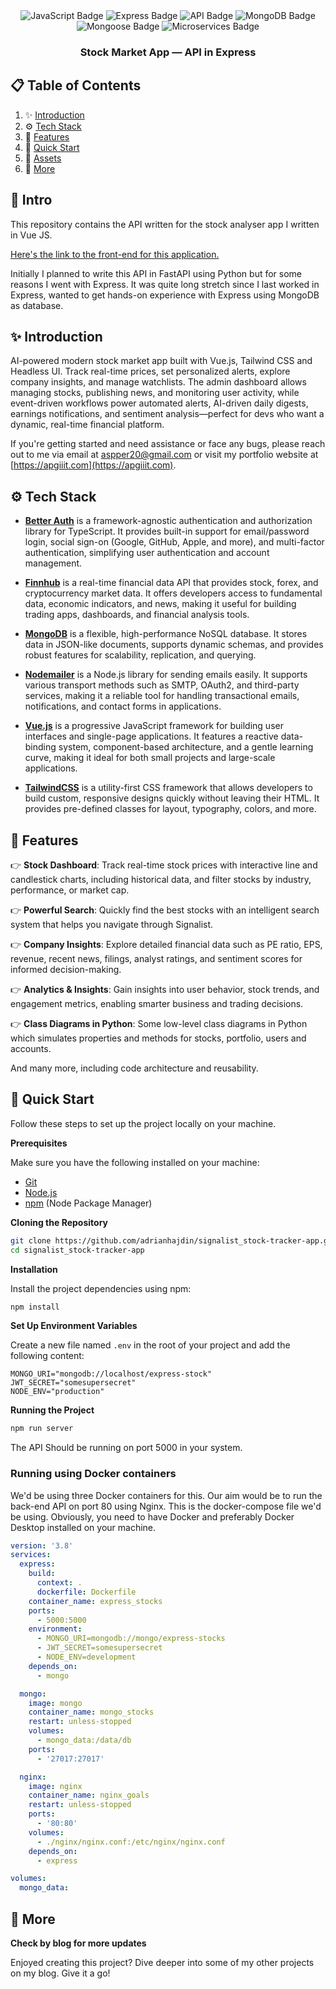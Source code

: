 <div align="center">

  <div>
    <img src="https://img.shields.io/badge/JavaScript-F7DF1E?logo=javascript&logoColor=black&style=for-the-badge" alt="JavaScript Badge" />
    <img src="https://img.shields.io/badge/Express-000000?logo=express&logoColor=white&style=for-the-badge" alt="Express Badge" />
    <img src="https://img.shields.io/badge/API-4B8BBE?style=for-the-badge" alt="API Badge" />
    <img src="https://img.shields.io/badge/MongoDB-47A248?logo=mongodb&logoColor=white&style=for-the-badge" alt="MongoDB Badge" />
    <img src="https://img.shields.io/badge/Mongoose-880000?logo=mongoose&logoColor=white&style=for-the-badge" alt="Mongoose Badge" />
    <img src="https://img.shields.io/badge/Microservices-FF6F00?style=for-the-badge" alt="Microservices Badge" />

  </div>

  <h3 align="center">Stock Market App — API in Express</h3>
</div>

## 📋 <a name="table">Table of Contents</a>

1. ✨ [Introduction](#introduction)
2. ⚙️ [Tech Stack](#tech-stack)
3. 🔋 [Features](#features)
4. 🤸 [Quick Start](#quick-start)
5. 🔗 [Assets](#links)
6. 🚀 [More](#more)

## 🚨 Intro

This repository contains the API written for the stock analyser app I written in Vue JS.

[Here's the link to the front-end for this application.](https://github.com/Apfirebolt/vue_stock_tracker)

Initially I planned to write this API in FastAPI using Python but for some reasons I went with Express. It was quite long stretch since I last worked in Express, wanted to get hands-on experience with Express using MongoDB as database.

## <a name="introduction">✨ Introduction</a>

AI-powered modern stock market app built with Vue.js, Tailwind CSS and Headless UI. Track real-time prices, set personalized alerts, explore company insights, and manage watchlists. The admin dashboard allows managing stocks, publishing news, and monitoring user activity, while event-driven workflows power automated alerts, AI-driven daily digests, earnings notifications, and sentiment analysis—perfect for devs who want a dynamic, real-time financial platform.

If you're getting started and need assistance or face any bugs, please reach out to me via email at [aspper20@gmail.com](mailto:aspper20@gmail.com) or visit my portfolio website at [https://apgiiit.com](https://apgiiit.com).

## <a name="tech-stack">⚙️ Tech Stack</a>

- **[Better Auth](https://www.better-auth.com/)** is a framework-agnostic authentication and authorization library for TypeScript. It provides built-in support for email/password login, social sign-on (Google, GitHub, Apple, and more), and multi-factor authentication, simplifying user authentication and account management.

- **[Finnhub](https://finnhub.io/)** is a real-time financial data API that provides stock, forex, and cryptocurrency market data. It offers developers access to fundamental data, economic indicators, and news, making it useful for building trading apps, dashboards, and financial analysis tools.

- **[MongoDB](https://www.mongodb.com/)** is a flexible, high-performance NoSQL database. It stores data in JSON-like documents, supports dynamic schemas, and provides robust features for scalability, replication, and querying.

- **[Nodemailer](https://nodemailer.com/)** is a Node.js library for sending emails easily. It supports various transport methods such as SMTP, OAuth2, and third-party services, making it a reliable tool for handling transactional emails, notifications, and contact forms in applications.

- **[Vue.js](https://vuejs.org/)** is a progressive JavaScript framework for building user interfaces and single-page applications. It features a reactive data-binding system, component-based architecture, and a gentle learning curve, making it ideal for both small projects and large-scale applications.

- **[TailwindCSS](https://tailwindcss.com/)** is a utility-first CSS framework that allows developers to build custom, responsive designs quickly without leaving their HTML. It provides pre-defined classes for layout, typography, colors, and more.

## <a name="features">🔋 Features</a>

👉 **Stock Dashboard**: Track real-time stock prices with interactive line and candlestick charts, including historical data, and filter stocks by industry, performance, or market cap.

👉 **Powerful Search**: Quickly find the best stocks with an intelligent search system that helps you navigate through Signalist.

👉 **Company Insights**: Explore detailed financial data such as PE ratio, EPS, revenue, recent news, filings, analyst ratings, and sentiment scores for informed decision-making.

👉 **Analytics & Insights**: Gain insights into user behavior, stock trends, and engagement metrics, enabling smarter business and trading decisions.

👉 **Class Diagrams in Python**: Some low-level class diagrams in Python which simulates properties and methods for stocks, portfolio, users and accounts.

And many more, including code architecture and reusability.

## <a name="quick-start">🤸 Quick Start</a>

Follow these steps to set up the project locally on your machine.

**Prerequisites**

Make sure you have the following installed on your machine:

- [Git](https://git-scm.com/)
- [Node.js](https://nodejs.org/en)
- [npm](https://www.npmjs.com/) (Node Package Manager)

**Cloning the Repository**

```bash
git clone https://github.com/adrianhajdin/signalist_stock-tracker-app.git
cd signalist_stock-tracker-app
```

**Installation**

Install the project dependencies using npm:

```bash
npm install
```

**Set Up Environment Variables**

Create a new file named `.env` in the root of your project and add the following content:

```env
MONGO_URI="mongodb://localhost/express-stock"
JWT_SECRET="somesupersecret"
NODE_ENV="production"
```

**Running the Project**

```bash
npm run server
```
The API Should be running on port 5000 in your system.

### Running using Docker containers

We'd be using three Docker containers for this. Our aim would be to run the back-end API on port 80 using Nginx. This is the docker-compose file we'd be using. Obviously, you need to have Docker and preferably Docker Desktop installed on your machine.

```YAML
version: '3.8'
services:
  express:
    build:
      context: .
      dockerfile: Dockerfile
    container_name: express_stocks
    ports:
      - 5000:5000
    environment:
      - MONGO_URI=mongodb://mongo/express-stocks
      - JWT_SECRET=somesupersecret
      - NODE_ENV=development
    depends_on:
      - mongo

  mongo:
    image: mongo
    container_name: mongo_stocks
    restart: unless-stopped
    volumes:
      - mongo_data:/data/db
    ports:
      - '27017:27017'

  nginx:
    image: nginx
    container_name: nginx_goals
    restart: unless-stopped
    ports:
      - '80:80'
    volumes:
      - ./nginx/nginx.conf:/etc/nginx/nginx.conf
    depends_on:
      - express

volumes:
  mongo_data:
```

## <a name="more">🚀 More</a>

**Check by blog for more updates**

Enjoyed creating this project? Dive deeper into some of my other projects on my blog. Give it a go!